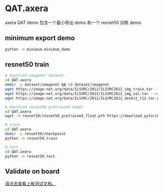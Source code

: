 # QAT.axera

axera QAT demo
包含一个最小导出 demo 和一个 resnet50 训练 demo

## minimum export demo

```bash
python -m minimum.minimum_demo
```

## resnet50 train

```bash
# download imagenet dataset
cd QAT.axera
mkdir -p dataset/imagenet && cd dataset/imagenet
wget https://image-net.org/data/ILSVRC/2012/ILSVRC2012_img_train.tar --no-check-certificate
wget https://image-net.org/data/ILSVRC/2012/ILSVRC2012_img_val.tar --no-check-certificate
wget https://image-net.org/data/ILSVRC/2012/ILSVRC2012_devkit_t12.tar.gz --no-check-certificate

# download resnet50 pretrained model
cd QAT.axera
wget -O resnet50/resnet50_pretrained_float.pth https://download.pytorch.org/models/resnet50-0676ba61.pth

# train
cd QAT.axera
mkdir -p resnet50/checkpoint
python -m resnet50.train

# test
cd QAT.axera
python -m resnet50.test
```

## Validate on board

[请点击查看上板测试文档。](pulsar2/README.md)

